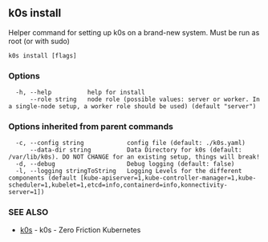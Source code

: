 ## k0s install

Helper command for setting up k0s on a brand-new system. Must be run as root (or with sudo)

```
k0s install [flags]
```

### Options

```
  -h, --help          help for install
      --role string   node role (possible values: server or worker. In a single-node setup, a worker role should be used) (default "server")
```

### Options inherited from parent commands

```
  -c, --config string            config file (default: ./k0s.yaml)
      --data-dir string          Data Directory for k0s (default: /var/lib/k0s). DO NOT CHANGE for an existing setup, things will break!
  -d, --debug                    Debug logging (default: false)
  -l, --logging stringToString   Logging Levels for the different components (default [kube-apiserver=1,kube-controller-manager=1,kube-scheduler=1,kubelet=1,etcd=info,containerd=info,konnectivity-server=1])
```

### SEE ALSO

* [k0s](k0s.md)	 - k0s - Zero Friction Kubernetes

